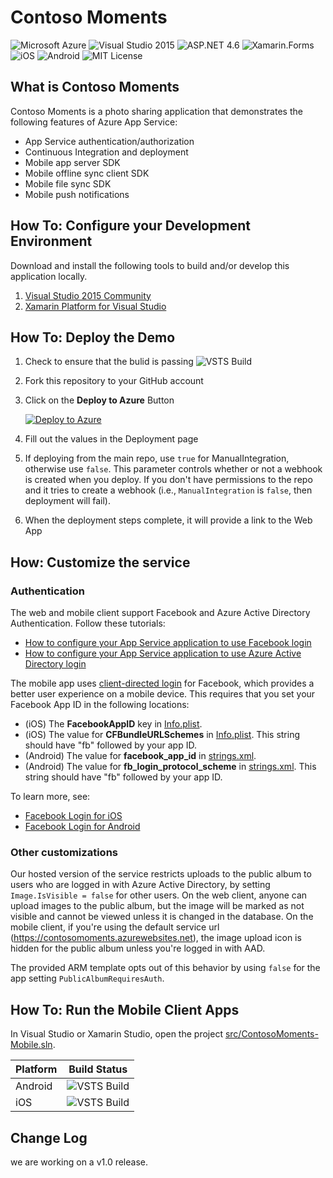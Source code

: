 # Contoso Moments

![Microsoft Azure](https://img.shields.io/badge/platform-Azure-00abec.svg?style=flat-square)
![Visual Studio 2015](https://img.shields.io/badge/Visual%20Studio-2015-373277.svg?style=flat-square)
![ASP.NET 4.6](https://img.shields.io/badge/ASP.NET-4.6-blue.svg?style=flat-square)
![Xamarin.Forms](https://img.shields.io/badge/Xamarin.Forms-2.0-1faece.svg?style=flat-square)
![iOS](https://img.shields.io/badge/platform-iOS-lightgrey.svg?style=flat-square)
![Android](https://img.shields.io/badge/platform-Andriod-green.svg?style=flat-square)
![MIT License](https://img.shields.io/badge/license-MIT-blue.svg?style=flat-square)

## What is Contoso Moments

Contoso Moments is a photo sharing application that demonstrates the following features of Azure App Service:

- App Service authentication/authorization
- Continuous Integration and deployment
- Mobile app server SDK
- Mobile offline sync client SDK
- Mobile file sync SDK
- Mobile push notifications

## How To: Configure your Development Environment

Download and install the following tools to build and/or develop this application locally.

1. [Visual Studio 2015 Community](https://go.microsoft.com/fwlink/?LinkId=691978&clcid=0x409)
1. [Xamarin Platform for Visual Studio](https://xamarin.com/platform)

## How To: Deploy the Demo

1. Check to ensure that the bulid is passing 
    ![VSTS Build](https://img.shields.io/vso/build/cfowler/6a1734d8-b06d-4591-8240-ef2ce88d8250/1.svg?style=flat-square)
1. Fork this repository to your GitHub account 
1. Click on the **Deploy to Azure** Button

    [![Deploy to Azure](http://azuredeploy.net/deploybutton.png)](https://portal.azure.com/#create/Microsoft.Template/uri/https%3A%2F%2Fraw.githubusercontent.com%2Fazure-appservice-samples%2FContosoMoments%2Fmaster%2Fazuredeploy.json)

1. Fill out the values in the Deployment page

1. If deploying from the main repo, use `true` for ManualIntegration, otherwise use `false`. This parameter controls whether or not a webhook is created when you deploy. If you don't have permissions to the repo and it tries to create a webhook (i.e., `ManualIntegration` is `false`, then deployment will fail). 

1. When the deployment steps complete, it will provide a link to the Web App

## How: Customize the service

### Authentication 
The web and mobile client support Facebook and Azure Active Directory Authentication. Follow these tutorials:

- [How to configure your App Service application to use Facebook login](https://azure.microsoft.com/en-us/documentation/articles/app-service-mobile-how-to-configure-facebook-authentication/)
- [How to configure your App Service application to use Azure Active Directory login](https://azure.microsoft.com/en-us/documentation/articles/app-service-mobile-how-to-configure-active-directory-authentication/)

The mobile app uses [client-directed login](https://azure.microsoft.com/en-us/documentation/articles/app-service-authentication-overview/#mobile-authentication-with-a-provider-sdk) for Facebook, which provides a better user experience on a mobile device. This requires that you set your Facebook App ID in the following locations:

- (iOS) The **FacebookAppID** key in [Info.plist](src/Mobile/ContosoMoments.iOS/Info.plist#L123).
- (iOS) The value for **CFBundleURLSchemes** in [Info.plist](src/Mobile/ContosoMoments.iOS/Info.plist#L118). This string should have "fb" followed by your app ID.
- (Android) The value for **facebook_app_id** in [strings.xml](src/Mobile/ContosoMoments.Droid/Resources/values/strings.xml#L4).
- (Android) The value for **fb_login_protocol_scheme** in [strings.xml](src/Mobile/ContosoMoments.Droid/Resources/values/strings.xml#L5). This string should have "fb" followed by your app ID.

To learn more, see:

- [Facebook Login for iOS](https://developers.facebook.com/docs/facebook-login/ios)
- [Facebook Login for Android](https://developers.facebook.com/docs/facebook-login/android)

### Other customizations

Our hosted version of the service restricts uploads to the public album to users who are logged in with Azure Active Directory, by setting `Image.IsVisible = false` for other users. On the web client, anyone can upload images to the public album, but the image will be marked as not visible and cannot be viewed unless it is changed in the database. On the mobile client, if you're using the default service url (https://contosomoments.azurewebsites.net), the image upload icon is hidden for the public album unless you're logged in with AAD. 

The provided ARM template opts out of this behavior by using `false` for the app setting `PublicAlbumRequiresAuth`.

## How To: Run the Mobile Client Apps

In Visual Studio or Xamarin Studio, open the project [src/ContosoMoments-Mobile.sln](src/ContosoMoments-Mobile.sln). 

| Platform  | Build Status |
|-----------|----------------------------------------------------------------------------------------------------------------------|
| Android   | ![VSTS Build](https://img.shields.io/vso/build/cfowler/6a1734d8-b06d-4591-8240-ef2ce88d8250/2.svg?style=flat-square) |
| iOS       | ![VSTS Build](https://img.shields.io/vso/build/cfowler/6a1734d8-b06d-4591-8240-ef2ce88d8250/3.svg?style=flat-square) |

## Change Log

we are working on a v1.0 release.
